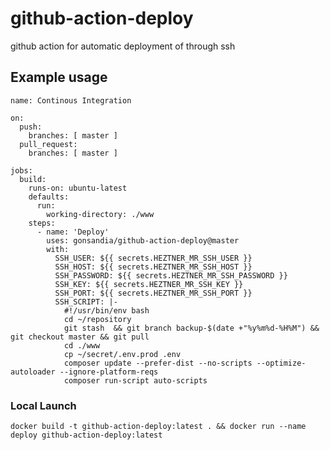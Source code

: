 # github-action-deploy
github action for automatic deployment of through ssh

## Example usage

    name: Continous Integration

    on:
      push:
        branches: [ master ]
      pull_request:
        branches: [ master ]

    jobs:
      build:
        runs-on: ubuntu-latest
        defaults:
          run:
            working-directory: ./www
        steps:
          - name: 'Deploy'
            uses: gonsandia/github-action-deploy@master
            with:
              SSH_USER: ${{ secrets.HEZTNER_MR_SSH_USER }}
              SSH_HOST: ${{ secrets.HEZTNER_MR_SSH_HOST }}
              SSH_PASSWORD: ${{ secrets.HEZTNER_MR_SSH_PASSWORD }}
              SSH_KEY: ${{ secrets.HEZTNER_MR_SSH_KEY }}
              SSH_PORT: ${{ secrets.HEZTNER_MR_SSH_PORT }}
              SSH_SCRIPT: |-
                #!/usr/bin/env bash
                cd ~/repository
                git stash  && git branch backup-$(date +"%y%m%d-%H%M") && git checkout master && git pull
                cd ./www
                cp ~/secret/.env.prod .env
                composer update --prefer-dist --no-scripts --optimize-autoloader --ignore-platform-reqs
                composer run-script auto-scripts

### Local Launch

    docker build -t github-action-deploy:latest . && docker run --name deploy github-action-deploy:latest 
